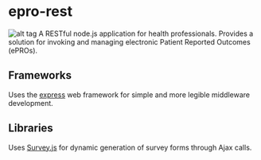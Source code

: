# epro-rest
![alt tag](https://i.gyazo.com/df22d70da30a2fb50aa2c2fd1a21dd16.png)
A RESTful node.js application for health professionals. Provides a solution for invoking and managing electronic Patient Reported Outcomes (ePROs).

## Frameworks
Uses the [express](http://expressjs.com/) web framework for simple and more legible middleware development.

## Libraries
Uses [Survey.js](http://surveyjs.org/) for dynamic generation of survey forms through Ajax calls.
